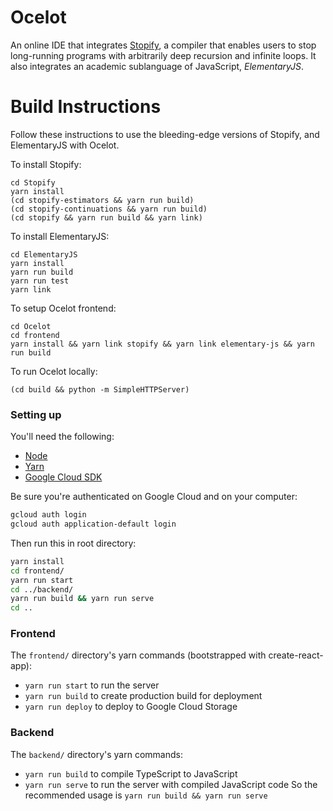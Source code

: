 # Ocelot

An online IDE that integrates [Stopify](https://github.com/plasma-umass/Stopify), a compiler that enables users to stop long-running programs with arbitrarily deep recursion and infinite loops. It also integrates an academic sublanguage of JavaScript, _ElementaryJS_.

# Build Instructions

Follow these instructions to use the bleeding-edge versions of Stopify, and ElementaryJS with Ocelot.

To install Stopify:

```
cd Stopify
yarn install
(cd stopify-estimators && yarn run build)
(cd stopify-continuations && yarn run build)
(cd stopify && yarn run build && yarn link)

```

To install ElementaryJS:

```
cd ElementaryJS
yarn install
yarn run build
yarn run test
yarn link
```

To setup Ocelot frontend:

```
cd Ocelot
cd frontend
yarn install && yarn link stopify && yarn link elementary-js && yarn run build
```

To run Ocelot locally:


```
(cd build && python -m SimpleHTTPServer)
```


### Setting up
You'll need the following:
- [Node](https://nodejs.org/en/)
- [Yarn](https://www.yarnpkg.com)
- [Google Cloud SDK](https://cloud.google.com/sdk/)

Be sure you're authenticated on Google Cloud and on your computer:
```bash
gcloud auth login
gcloud auth application-default login
```

Then run this in root directory:
```bash
yarn install 
cd frontend/
yarn run start
cd ../backend/
yarn run build && yarn run serve
cd ..
```

### Frontend
The `frontend/` directory's yarn commands (bootstrapped with create-react-app):
- `yarn run start` to run the server
- `yarn run build` to create production build for deployment
- `yarn run deploy` to deploy to Google Cloud Storage

### Backend
The `backend/` directory's yarn commands:
- `yarn run build` to compile TypeScript to JavaScript
- `yarn run serve` to run the server with compiled JavaScript code
So the recommended usage is `yarn run build && yarn run serve`
